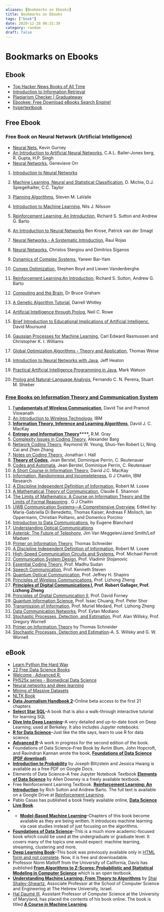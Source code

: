 ```yaml
---
aliases: [Bookmarks on Ebooks]
title: Bookmarks on Ebooks
tags: ["book"]
date: 2020-12-28 06:31:39
category: random
draft: false
---
```


# Bookmarks on Ebooks

## Ebook

* [Top Hacker News Books of All Time](https://hackernewsbooks.com/top-books-on-hacker-news)
* [Introduction to Information Retrieval](https://nlp.stanford.edu/IR-book/)
* [Plagiarism Checker | Graduateway](https://graduateway.com/plagiarism-checker/)
* [Ebookee: Free Download eBooks Search Engine!](https://www.ebookee.com/)
* [hypertextbook](https://hypertextbook.com/)

## Free Ebook

### Free Book on Neural Network (Artificial Intelligence)

* [Neural Nets](https://www.inf.ed.ac.uk/teaching/courses/nlu/assets/reading/Gurney_et_al.pdf)[,](http://www.shef.ac.uk/psychology/gurney/notes/download.html) Kevin Gurney
* [An Introduction to Artificial Neural Networks](http://arxiv.org/PS_cache/astro-ph/pdf/0102/0102224v1.pdf), C.A.L. Bailer-Jones berg, R. Gupta, H.P. Singh
* [Neural Networks](http://www.willamette.edu/~gorr/classes/cs449/intro.html), Genevieve Orr

1. [Introduction to Neural Networks](http://www.neuralnetworksolutions.com/resources.php)
    
2. [Machine Learning, Neural and Statistical Classification](http://www.maths.leeds.ac.uk/~charles/statlog/whole.pdf), D. Michie, D.J. Spiegelhalter, C.C. Taylor
    
3. [Planning Algorithms](http://planning.cs.uiuc.edu/booka4.pdf), Steven M. LaValle
    
4. [Introduction to Machine Learning](http://robotics.stanford.edu/people/nilsson/MLBOOK.pdf), Nils J. Nilsson
    
5. [Reinforcement Learning: An Introduction](http://www.cs.ualberta.ca/~sutton/book/ebook/the-book.html), Richard S. Sutton and Andrew G. Barto
    
6. [An Introduction to Neural Networks](http://lia.univ-avignon.fr/chercheurs/torres/livres/book-neuro-intro.pdf) Ben Krose, Patrick van der Smagt
    
7. [Neural Networks - A Systematic Introduction](http://www.inf.fu-berlin.de/inst/ag-ki/rojas_home/documents/1996/NeuralNetworks/neuron.pdf), Raul Rojas
    
8. [Neural Networks](http://www.doc.ic.ac.uk/~nd/surprise_96/journal/vol4/cs11/report.html), Christos Stergiou and Dimitrios Siganos
    
9. [Dynamics of Complex Systems](http://necsi.org/publications/dcs/), Yaneer Bar-Yam
    
10. [Convex Optimization](http://www.stanford.edu/~boyd/cvxbook/bv_cvxbook.pdf), Stephen Boyd and Lieven Vandenberghe
    
11. [Reinforcement Learning:An Introduction](http://www.cs.ualberta.ca/~sutton/book/ebook/the-book.html), Richard S. Sutton, Andrew G. Barto
    
12. [Computing and the Brain](https://www.google.co.uk/url?sa=t&rct=j&q=&esrc=s&source=web&cd=2&cad=rja&uact=8&ved=0CCgQFjAB&url=http%3A%2F%2Fwww.cs.stir.ac.uk%2Fcourses%2F31YF%2Ftutorials%2Fbpg%2Ftut_neurons.pdf&ei=rOlEVcbUG8bbU-e9gPgB&usg=AFQjCNFC82OhU3qtO0uuG_jodf4aPuM7NA&sig2=HoVFbxOQ714ObBg4wQW-Qg&bvm=bv.92291466,d.d24), Dr Bruce Graham
    
13. [A Genetic Algorithm Tutorial](http://samizdat.mines.edu/ga_tutorial/ga_tutorial.ps), Darrell Whitley
    
14. [Artificial Intelligence through Prolog](https://www.google.co.uk/url?sa=t&rct=j&q=&esrc=s&source=web&cd=2&cad=rja&uact=8&ved=0CCgQFjAB&url=http%3A%2F%2Fcs.millersville.edu%2F~chaudhary%2F340%2FAIThruProlog.pdf&ei=6elEVauuGonkUrW4gbAI&usg=AFQjCNHJZBwdj3UkovoDr2qo-9x6Y0Empg&sig2=h0hZzHBitHTQaYqcenFQyw&bvm=bv.92291466,d.d24), Neil C. Rowe
    
15. [Brief Introduction to Educational Implications of Artificial Intelligenc](http://www.uoregon.edu/~moursund/Books/AIBook/AI.pdf), David Moursund
    
16. [Gaussian Processes for Machine Learning](http://www.gaussianprocess.org/gpml/chapters), Carl Edward Rasmussen and Christopher K. I. Williams
    
17. [Global Optimization Algorithms - Theory and Application](http://www.it-weise.de/projects/book.pdf), Thomas Weise
    
18. [Introduction to Neural Networks with Java](http://www.heatonresearch.com/articles/1), Jeff Heaton
    
19. [Practical Artificial Intelligence Programming in Java](https://archive.org/download/PracticalArtificialIntelligenceProgrammingWithJava/JavaAI3rd.pdf), Mark Watson
    
20. [Prolog and Natural-Language Analysis](http://www.mtome.com/Publications/PNLA/prolog-digital.pdf), Fernando C. N. Pereira, Stuart M. Shieber
    

### [Free Books on Information Theory and Communication System](https://free-ebook-download-links.blogspot.com/2008/06/free-book-on-wireless-communication.html)

1. [F**undamentals of Wireless Communication**](http://www.eecs.berkeley.edu/~dtse/book.html), David Tse and Pramod Viswanath
2. [An Introduction to Wireless Technology](http://www.redbooks.ibm.com/redbooks/pdfs/sg244465.pdf), IBM
3. **[Information Theory, Inference and Learning Algorithms](http://www.inference.phy.cam.ac.uk/mackay/itila/book.html)**, David J. C. MacKay
4. **[Entropy and Information Theory](http://www-ee.stanford.edu/~gray/it.pdf)****,** R.M. Gray
5. [Complexity Issues in Coding Theory](http://eccc.hpi-web.de/eccc-reports/1997/TR97-046/Paper.pdf), Alexander Barg
6. [Network Coding Theory](http://iest2.ie.cuhk.edu.hk/~whyeung/publications/tutorial.pdf), Raymond W. Yeung, Shuo-Yen Robert Li, Ning Cai and Zhen Zhang
7. [Notes on Coding Theory](http://www.mth.msu.edu/~jhall/classes/codenotes/coding-notes.html), Jonathan I. Hall
8. **[Theory of Codes](http://projecteuclid.org/euclid.bams/1183553979)**, Jean Berstel, Dominique Perrin, C. Reutenauer
9. [Codes and Automata](https://www.google.co.uk/url?sa=t&rct=j&q=&esrc=s&source=web&cd=3&cad=rja&uact=8&ved=0CCoQFjAC&url=http%3A%2F%2Fciteseerx.ist.psu.edu%2Fviewdoc%2Fdownload%3Fdoi%3D10.1.1.107.9934%26rep%3Drep1%26type%3Dpdf&ei=DHVKVYaiHoKqUca_gPAK&usg=AFQjCNH-z-D_ONBYxWwRmO4JsiKFz8BAcw&sig2=rwSAS_bWNXfL565npZl1sQ&bvm=bv.92291466,d.d24), Jean Berstel, Dominique Perrin, C. Reutenauer
10. [A Short Course in Information Theory](http://www.inference.phy.cam.ac.uk/mackay/info-theory/course.html), David J.C. MacKay
11. [Information, Randomness and Incompleteness](https://www.cs.auckland.ac.nz/~chaitin/ps3.pdf), G J Chaitin, IBM Research
12. [A Discipline Independent Definition of Information](http://www.ils.unc.edu/~losee/book5.pdf), Robert M. Losee
13. [A Mathematical Theory of Communication](https://www.google.co.uk/url?sa=t&rct=j&q=&esrc=s&source=web&cd=1&cad=rja&uact=8&ved=0CCEQFjAA&url=http%3A%2F%2Fworrydream.com%2Frefs%2FShannon%2520-%2520A%2520Mathematical%2520Theory%2520of%2520Communication.pdf&ei=N3ZKVaOQD4feUdS2gOAK&usg=AFQjCNEwXiWu_AGIt6URN277UWk3JaFu6Q&sig2=yNuoPXsg4HrVfJuzKh38eQ&bvm=bv.92291466,d.d24), Claude E. Shannon
14. [The Limits of Mathematics: A Course on Information Theory and the Limits of Formal Reasoning](https://www.google.co.uk/url?sa=t&rct=j&q=&esrc=s&source=web&cd=3&cad=rja&uact=8&ved=0CC0QFjAC&url=http%3A%2F%2Farxiv.org%2Fabs%2Fchao-dyn%2F9706010&ei=VnZKVdn1AoG5UJOugNAN&usg=AFQjCNEcf_hEIbPOH9xnS_zlD5G1ISvHYw&sig2=QFW4TaLjO50qrE3jOL5-Ew&bvm=bv.92291466,d.d24) , G J Chaitin
15. [UWB Communication Systems—A Comprehensive Overview](https://www.google.co.uk/url?sa=t&rct=j&q=&esrc=s&source=web&cd=2&cad=rja&uact=8&ved=0CC0QFjAB&url=http%3A%2F%2Fdownloads.hindawi.com%2Fbooks%2F9789775945105.pdf&ei=eXZKVeahM8u2UaPJgdAK&usg=AFQjCNH0tfdccErXJcnT06WZiJC_WHmXgg&sig2=F1-JeiA4nG184yyiWYk7qw&bvm=bv.92291466,d.d24), Edited by: Maria-Gabriella Di Benedetto, Thomas Kaiser, Andreas F.Molisch, Ian Oppermann, Christian Politano, and Domenico Porcino
16. [Introduction to Data Communications](http://www.cadvision.com/blanchas/Intro2dcRev2/index.html), by Eugene Blanchard
17. [Understanding Optical Communications](http://www.redbooks.ibm.com/redbooks/pdfs/sg245230.pdf)
18. [Asterisk: The Future of Telephony](https://www.google.co.uk/url?sa=t&rct=j&q=&esrc=s&source=web&cd=4&cad=rja&uact=8&ved=0CDYQFjAD&url=http%3A%2F%2Fcdn.oreillystatic.com%2Fbooks%2F9780596510480.pdf&ei=o3ZKVeWsKcbyUpf0gfgK&usg=AFQjCNGebvSLx4QZkAGfWPLOoKVGSzormw&sig2=5vx5NbH77H_FkYAsMUnIJQ&bvm=bv.92291466,d.d24), Jim Van Meggelen/Jared Smith/Leif Madsen
19. [Primer on Information Theory](ftp://ftp.ncifcrf.gov/pub/delila/primer.ps), Thomas Schneider
20. [A Discipline Independent Definition of Information](http://www.ils.unc.edu/~losee/book5.pdf), Robert M. Losee
21. [High-Speed Communication Circuits and Systems](http://ocw.mit.edu/courses/electrical-engineering-and-computer-science/6-976-high-speed-communication-circuits-and-systems-spring-2003/lecture-notes/lec1.pdf), Prof. Michael Perrott
22. [Communication System Design](http://ocw.mit.edu/OcwWeb/Electrical-Engineering-and-Computer-Science/6-973Spring-2006/LectureNotes/index.htm), Prof. Vladimir Stojanovic
23. [Essential Coding Theory](http://ocw.mit.edu/OcwWeb/Electrical-Engineering-and-Computer-Science/6-895Fall-2004/LectureNotes/index.htm), Prof. Madhu Sudan
24. [Speech Communication](http://ocw.mit.edu/OcwWeb/Electrical-Engineering-and-Computer-Science/6-541JSpring2004/LectureNotes/index.htm), Prof. Kenneth Steven
25. [Quantum Optical Communication](http://ocw.mit.edu/OcwWeb/Electrical-Engineering-and-Computer-Science/6-453Fall-2004/LectureNotes/index.htm), Prof. Jeffrey H. Shapiro
26. [Principles of Wireless Communications](http://ocw.mit.edu/OcwWeb/Electrical-Engineering-and-Computer-Science/6-452Spring-2006/DownloadthisCourse/index.htm), Prof. Lizhong Zheng
27. [**Principles of Digital Communications I**](http://ocw.mit.edu/OcwWeb/Electrical-Engineering-and-Computer-Science/6-450Fall-2006/DownloadthisCourse/index.htm)**, Prof. Robert Gallager, Prof. Lizhong Zheng**
28. [Principles of Digital Communication II](http://ocw.mit.edu/OcwWeb/Electrical-Engineering-and-Computer-Science/6-451Spring-2005/CourseHome/index.htm), Prof. David Forney
29. [Quantum Information Science](http://ocw.mit.edu/OcwWeb/Media-Arts-and-Sciences/MAS-865JSpring-2006/LectureNotes/index.htm), Prof. Issac Chuang, Prof. Peter Shor
30. [Transmission of Information](http://ocw.mit.edu/OcwWeb/Electrical-Engineering-and-Computer-Science/6-441Transmission-of-InformationSpring2003/LectureNotes/index.htm), Prof. Muriel Medard, Prof. Lizhong Zheng
31. [Data Communication Networks](http://ocw.mit.edu/OcwWeb/Electrical-Engineering-and-Computer-Science/6-263JData-Communication-NetworksFall2002/LectureNotes/index.htm), Prof. Eytan Modiano
32. [Stochastic Processes, Detection, and Estimation](http://ocw.mit.edu/OcwWeb/Electrical-Engineering-and-Computer-Science/6-432Spring2004/DownloadthisCourse/index.htm), Prof. Alan Willsky, Prof. Gregory Wornell
33. [Primer on Information Theory](ftp://ftp.ncifcrf.gov/pub/delila/primer.ps) by Thomas Schneider
34. [Stochastic Processes, Detection and Estimation](https://www.rle.mit.edu/sia/courses/stochastic-processes-detection-and-estimation/)-A. S. Willsky and G. W. Wornell

## eBook

* [Learn Python the Hard Way](https://learnpythonthehardway.org/book/)
* [22 Free Data Science Books](http://www.wzchen.com/data-science-books/)
* [Welcome · Advanced R.](http://adv-r.had.co.nz/)
* [PH525x series - Biomedical Data Science](https://genomicsclass.github.io/book/)
* [Neural networks and deep learning](http://neuralnetworksanddeeplearning.com/)
* [Mining of Massive Datasets](http://www.mmds.org/)
* [NLTK Book](http://www.nltk.org/book_1ed/)
* [**Data Journalism Handbook 2**](https://datajournalismhandbook.org/)–Online beta access to the first 21 chapters
* **[Select Star SQL](https://selectstarsql.com/)**–A book that is also a walk-through interactive tutorial for learning SQL
* **[Dive Into Deep Learning](http://d2l.ai/)**–A very detailed and up-to-date book on Deep Learning; used at Berkeley. It also includes Jupyter notebooks.
* **[R for Data Science](https://r4ds.had.co.nz/)**–Just like the title says, learn to use R for data science.
* **[Advanced R](https://adv-r.hadley.nz/)**–A work in progress for the second edition of the book.
* Foundations of Data Science–Free Book by Avrim Blum, John Hopcroft, and Ravindran Kannan wrote the book, **[Foundations of Data Science (PDF download)](https://www.cs.cornell.edu/jeh/book.pdf)**.
* **[Introduction to Probability](https://drive.google.com/file/d/1VmkAAGOYCTORq1wxSQqy255qLJjTNvBI/view)** by Joseph Blitzstein and Jessica Hwang is available as a free PDF on Google Docs.
* Elements of Data Science–A free Jupyter Notebook Textbook [**Elements of Data Science**](https://allendowney.github.io/ElementsOfDataScience/) by Allen Downey is a freely available textbook.
* Free Reinforcement Learning Textbook. **[Reinforcement L](http://incompleteideas.net/book/bookdraft2017nov5.pdf)[earning: An Introduction](http://incompleteideas.net/book/the-book-2nd.html)** by Rich Sutton and Andrew Barto. The full text is available on a Google Drive at [Reinforcement Learning](https://drive.google.com/open?id=1opPSz5AZ_kVa1uWOdOiveNiBFiEOHjkG).
* Pablo Casas has published a book freely available online, **[Data Science Live Book](https://livebook.datascienceheroes.com/)**.
* * [**Model-Based Machine Learning**](http://mbmlbook.com/)–Chapters of this book become available as they are being written. It introduces machine learning via case studies instead of just focusing on the algorithms.
* [**Foundations of Data Science**](https://www.cs.cornell.edu/jeh/book2016June9.pdf)–This is a much more academic-focused book which could be used at the undergraduate or graduate level. It covers many of the topics one would expect: machine learning, streaming, clustering and more.
* [**Deep Learning Book**](https://github.com/HFTrader/deepLearningBook)–This book was previously available only in [HTML form and not complete](http://ryanswanstrom.com/2015/04/29/free-deep-learning-book/). Now, it is free and downloadable.
* Professor Norm Matloff from the University of California, Davis has published [**From Algorithms to Z-Scores: Probabilistic and Statistical Modeling in Computer Science**](http://heather.cs.ucdavis.edu/matloff/public_html/probstatbook.html) which is an open textbook.
* [**Understanding Machine Learning: From Theory to Algorithms**](http://www.cs.huji.ac.il/~shais/UnderstandingMachineLearning/) by [Shai Shalev-Shwartz](http://www.cs.huji.ac.il/~shais/), Associate Professor at the School of Computer Science and Engineering at The Hebrew University, Israel.
* [Hal Daumé III](http://hal3.name/ "Hal Daumé III"), Assistant Professor of Computer Science at the University of Maryland, has placed the contents of his book online. The book is titled [**A Course in Machine Learning**](http://ciml.info/ "course in machine learning").
